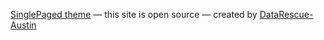 

[SinglePaged theme](https://github.com/t413/SinglePaged)
&mdash;
this site is open source
&mdash;
created by [<i class="fa fa-github"></i> DataRescue-Austin](https://github.com/DataRescue-Austin)
